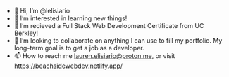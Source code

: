 - 👋 Hi, I’m @lelisiario
- 👀 I’m interested in learning new things!
- 🌱 I’m recieved a Full Stack Web Development Certificate from UC Berkley!
- 💞️ I’m looking to collaborate on anything I can use to fill my portfolio. My long-term goal is to get a job as a developer.
- 📫 How to reach me lauren.elisiario@proton.me, or visit https://beachsidewebdev.netlify.app/